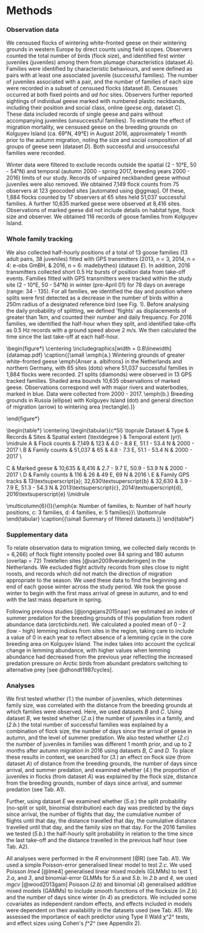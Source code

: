 
# Methods

### Observation data

We censused flocks of wintering white-fronted geese on their wintering grounds in western Europe by direct counts using field scopes. Observers counted the total number of birds (flock size), and identified first winter juveniles (juveniles) among them from plumage characteristics (dataset *A*). Families were identified by characteristic behaviours, and were defined as pairs with at least one associated juvenile (successful families). The number of juveniles associated with a pair, and the number of families of each size were recorded in a subset of censused flocks (dataset *B*). Censuses occurred at both fixed points and *ad hoc* sites.
Observers further reported sightings of individual geese marked with numbered plastic neckbands, including their position and social class, online (*geese.org*, dataset *C*). These data included records of single geese and pairs without accompanying juveniles (unsuccessful families).
To estimate the effect of migration mortality, we censused geese on the breeding grounds on Kolguyev Island (ca. 69°N, 49°E) in August 2016, approximately 1 month prior to the autumn migration, noting the size and social composition of all groups of geese seen (dataset *D*). Both successful and unsuccessful families were recorded.

Winter data were filtered to exclude records outside the spatial (2 - 10°E, 50 - 54°N) and temporal (autumn 2000 - spring 2017, breeding years 2000 - 2016) limits of our study. Records of unpaired neckbanded geese without juveniles were also removed.
We obtained 7,149 flock counts from 75 observers at 123 geocoded sites [automated using @ggmap]. Of these, 1,884 flocks counted by 17 observers at 65 sites held 51,037 successful families. A further 10,635 marked geese were observed at 8,416 sites. Observations of marked geese did not include details on habitat type, flock size and observer. We obtained 116 records of goose families from Kolguyev Island.

### Whole family tracking

We also collected half-hourly positions of a total of 13 goose families (13 adult pairs, 38 juveniles) fitted with GPS transmitters (2013, n = 3, 2014, n = 4: e-obs GmBH, & 2016, n = 6: madebytheo) (dataset *E*). In addition, 2016 transmitters collected short 0.5 Hz bursts of position data from take-off events. Families fitted with GPS transmitters were tracked within the study site (2 - 10°E, 50 - 54°N) in winter (pre-April 01) for 78 days on average (range: 34 - 135).
For all families, we identified the day and position where splits were first detected as a decrease in the number of birds within a 250m radius of a designated reference bird (see Fig. 1). Before analysing the daily probability of splitting, we defined 'flights' as displacements of greater than 1km, and counted their number and daily frequency. For 2016 families, we identified the half-hour when they split, and identified take-offs as 0.5 Hz records with a ground speed above 2 m/s. We then calculated the time since the last take-off at each half-hour.

\begin{figure*}
\centering
\includegraphics[width = 0.8\linewidth]{datamap.pdf}
\caption{{\small \emph{a.} Wintering grounds of greater white-fronted geese \emph{Anser a. albifrons} in the Netherlands and northern Germany, with 65 sites (dots) where 51,037 successful families in 1,884 flocks were recorded.
21 splits (diamonds) were observed in 13 GPS tracked families. Shaded
area bounds 10,635 observations of marked geese. Observations correspond well with major rivers and waterbodies, marked in blue. Data were collected
from 2000 - 2017. \emph{b.} Breeding grounds in Russia (ellipse) with Kolguyev
Island (dot) and general direction of migration (arrow) to wintering area
(rectangle).}}

\end{figure*}

\begin{table*} \centering
\begin{tabular}{c*5l}
\toprule
Dataset & Type & Records & Sites & Spatial extent (\textdegree ) & Temporal extent (yr)\\
\midrule
A & Flock counts & 7,149 & 123 & 4.0 - 8.8 E, 51.1 - 53.4 N & 2000 - 2017 \\
B & Family counts & 51,037 & 65 & 4.8 - 7.3 E, 51.1 - 53.4 N & 2000 - 2017 \\

C & Marked geese & 10,635 & 8,416 & 2.7 - 9.7 E, 50.9 - 53.9 N & 2000 - 2017 \\
D & Family counts & 116 & 26 & 49 E, 69 N & 2016 \\
E & Family GPS tracks & 13\textsuperscript{a}; 32,630\textsuperscript{b} & 32,630 & 3.9 - 7.9 E, 51.3 - 54.3 N & 2013\textsuperscript{c}, 2014\textsuperscript{d}, 2016\textsuperscript{e} \\\midrule

\multicolumn{6}{l}{\emph{a: Number of families, b: Number of half hourly positions, c: 3 families, d: 4 families, e: 5 families}}\\
\bottomrule
\end{tabular}
\caption{{\small Summary of filtered datasets.}}
\end{table*}

### Supplementary data

To relate observation data to migration timing, we collected daily records (n = 6,266) of flock flight intensity pooled over 84 spring and 180 autumn (overlap = 72) Trektellen sites [@van2009veranderingen] in the Netherlands.
We excluded flight activity records from sites close to night roosts, and records which did not match the direction of migration appropriate to the season. We used these data to find the beginning and end of each goose winter across the study period. We took the goose winter to begin with the first mass arrival of geese in autumn, and to end with the last mass departure in spring.

Following previous studies [@jongejans2015naar] we estimated an index of summer predation for the breeding grounds of this population from rodent abundance data (*arcticbirds.net*). We calculated a pooled mean of 0 - 2 (low - high) lemming indices from sites in the region, taking care to include a value of 0 in each year to reflect absence of a lemming cycle in the core breeding area on Kolguyev Island. The index takes into account the cyclical change in lemming abundance, with higher values when lemming abundance had decreased from the previous year reflecting the increased predation pressure on Arctic birds from abundant predators switching to alternative prey [see @dhondt1987cycles].

### Analyses

We first tested whether (*1.*) the number of juveniles, which determines family size, was correlated with the distance from the breeding grounds at which families were observed. Here, we used datasets *B* and *C*. Using dataset *B*, we tested whether (*2.a.*) the number of juveniles in a family, and (*2.b.*) the total number of successful families was explained by a combination of flock size, the number of days since the arrival of geese in autumn, and the level of summer predation. We also tested whether (*2.c*) the number of juveniles in families was different 1 month prior, and up to 2 months after autumn migration in 2016 using datasets *B, C* and *D*. To place these results in context, we searched for (*3.*) an effect on flock size (from dataset *A*) of distance from the breeding grounds, the number of days since arrival, and summer predation, and examined whether (*4.*) the proportion of juveniles in flocks (from dataset *A*) was explained by the flock size, distance from the breeding grounds, number of days since arrival, and summer predation (see Tab. A1).

Further, using dataset *E* we examined whether (*5.a.*) the split probability (no-split or split, binomial distribution) each day was predicted by the days since arrival, the number of flights that day, the cumulative number of flights until that day, the distance travelled that day, the cumulative distance travelled until that day, and the family size on that day. For the 2016 families we tested (*5.b.*) the half-hourly split probability in relation to the time since the last take-off and the distance travelled in the previous half hour (see Tab. A2).

All analyses were performed in the *R* environment [@R] (see Tab. A1). We used a simple Poisson-error generalised linear model to test *2.c*. We used Poisson *lme4* [@lme4] generalised linear mixed models (GLMMs) to test *1, 2.a*, and *3*, and binomial-error GLMMs for *5.a* and *5.b*. In *2.b* and *4*, we used *mgcv* [@wood2013gam] Poisson (*2.b*) and binomial (*4*) generalised additive mixed models (GAMMs) to include smooth functions of the flocksize (in *2.b*) and the number of days since winter (in *4*) as predictors. We included some covariates as independent random effects, and effects included in models were dependent on their availability in the datasets used (see Tab. A1). We assessed the importance of each predictor using Type II Wald χ^2^ tests, and effect sizes using Cohen's *f^2^* (see Appendix 2).
